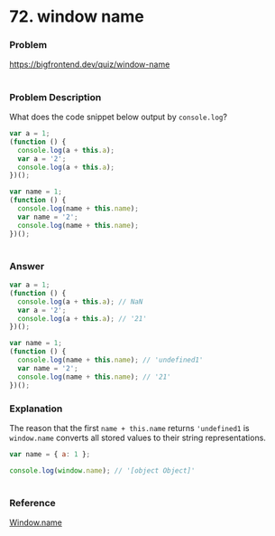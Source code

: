 # 72. window name

### Problem

https://bigfrontend.dev/quiz/window-name

#

### Problem Description

What does the code snippet below output by `console.log`?

```js
var a = 1;
(function () {
  console.log(a + this.a);
  var a = '2';
  console.log(a + this.a);
})();

var name = 1;
(function () {
  console.log(name + this.name);
  var name = '2';
  console.log(name + this.name);
})();
```

#

### Answer

```js
var a = 1;
(function () {
  console.log(a + this.a); // NaN
  var a = '2';
  console.log(a + this.a); // '21'
})();

var name = 1;
(function () {
  console.log(name + this.name); // 'undefined1'
  var name = '2';
  console.log(name + this.name); // '21'
})();
```

### Explanation

The reason that the first `name + this.name` returns `'undefined1` is `window.name` converts all stored values to their string representations.

```js
var name = { a: 1 };

console.log(window.name); // '[object Object]'
```

#

### Reference

[Window.name](https://developer.mozilla.org/en-US/docs/Web/API/Window/name)
